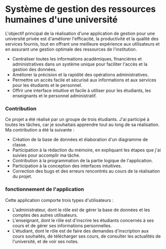 
# Système de gestion des ressources humaines d'une université
L'objectif principal de la réalisation d'une application de gestion pour une université privée est d'améliorer l'efficacité, la productivité et la qualité des services fournis, tout en offrant une meilleure expérience aux utilisateurs et en assurant une gestion optimale des ressources de l'institution.

+ Centraliser toutes les informations académiques, financières et administratives dans un système unique pour faciliter l'accès et la gestion des données.
+ Améliorer la précision et la rapidité des opérations administratives.
+ Permettre un accès facile et sécurisé aux informations et aux services pour les étudiants et le personnel.
+ Offrir une interface intuitive et facile à utiliser pour les étudiants, les enseignants et le personnel administratif.

### Contribution
Ce projet a été réalisé par un groupe de trois étudiants. J'ai participé à toutes les tâches, car je souhaitais apprendre tout au long de sa réalisation. Ma contribution a été la suivante : 
+ Création de la base de données et élaboration d'un diagramme de classe.
+ Participation à la rédaction du mémoire, en expliquant les étapes que j'ai suivies pour accomplir ma tâche.
+ Contribution à la programmation de la partie logique de l'application.
+ Participation à la conception des interfaces intuitives.
+ Correction des bugs et des erreurs rencontrés au cours de la réalisation du projet.

### fonctionnement de l'application
Cette application comporte trois types d'utilisateurs :
+ L'administrateur, dont le rôle est de gérer la base de données et les comptes des autres utilisateurs.
+ L'enseignant, dont le rôle est d'inscrire les étudiants concernés à ses cours et de gérer ses informations personnelles.
+ L'étudiant, dont le rôle est de faire des demandes d'inscription aux cours souhaités, de télécharger ses cours, de consulter les actualités de l'université, et de voir ses notes. 



